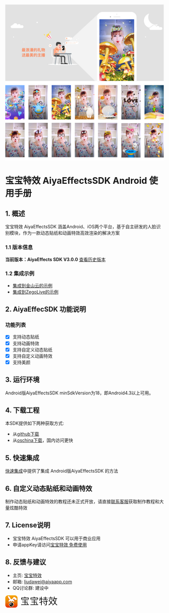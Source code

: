 <a href="http://www.bbtexiao.com/"><img src="doc/summarize1.jpg" border="0" alt="宝宝特效" /></a>
<a href="http://www.bbtexiao.com/"><img src="doc/summarize2.jpg" border="0" alt="宝宝特效" /></a>

# 宝宝特效 AiyaEffectsSDK Android 使用手册

## 1. 概述
宝宝特效 AiyaEffectsSDK 涵盖Android、iOS两个平台，基于自主研发的人脸识别模块，作为一款动态贴纸和动画特效高效渲染的解决方案

### 1.1 版本信息
**当前版本：AiyaEffects SDK V3.0.0** [查看历史版本](doc/version_info.md)

### 1.2 集成示例
* [集成到金山云的示例](https://github.com/aiyaapp/AiyaEffectsWithKSVCAndroid)
* [集成到ZegoLive的示例](https://github.com/aiyaapp/AiyaEffectsWithZegoAndroid)

## 2. AiyaEffecSDK 功能说明

### 功能列表
- [x] 支持动态贴纸
- [x] 支持动画特效
- [x] 支持自定义动态贴纸
- [x] 支持自定义动画特效
- [x] 支持美颜

## 3. 运行环境
Android版AiyaEffectsSDK minSdkVersion为18，即Android4.3以上可用。

## 4. 下载工程
本SDK提供如下两种获取方式:

* 从[github下载](https://github.com/aiyaapp/AiyaEffectsAndroid)
* 从[oschina下载](https://git.oschina.net/doggycoder/AiyaEffectsAndroid)，国内访问更快

## 5. 快速集成
[快速集成](doc/integrated_ch.md)中提供了集成 Android版AiyaEffectsSDK 的方法

## 6. 自定义动态贴纸和动画特效
制作动态贴纸和动画特效的教程还未正式开放，请直接[联系客服](http://www.bbtexiao.com/site/about)获取制作教程和大量炫酷特效

## 7. License说明
* 宝宝特效 AiyaEffectsSDK 可以用于商业应用
* 申请appKey请访问[宝宝特效 免费使用](http://bbtexiao.aiyaapp.com/site/free)

## 8. 反馈与建议
- 主页: [宝宝特效](http://www.bbtexiao.com)
- 邮箱: <liudawei@aiyaapp.com>
- QQ讨论群: 建设中

<a href="http://www.bbtexiao.com/"><img src="doc/logo.png" border="0" alt="宝宝特效" /></a>
